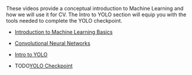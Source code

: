 These videos provide a conceptual introduction to Machine Learning and how we will use it for CV. The Intro to YOLO section will equip you with the tools needed to complete the YOLO checkpoint.

- [Introduction to Machine Learning Basics](https://www.youtube.com/watch?v=aircAruvnKk) 
- [Convolutional Neural Networks](https://www.youtube.com/watch?v=pj9-rr1wDhM)

- [Intro to YOLO](./YOLO_Intro.md)
- TODO[YOLO Checkpoint](./umigv/CV-Onboarding/Checkpoints/YOLO_CP.md)
